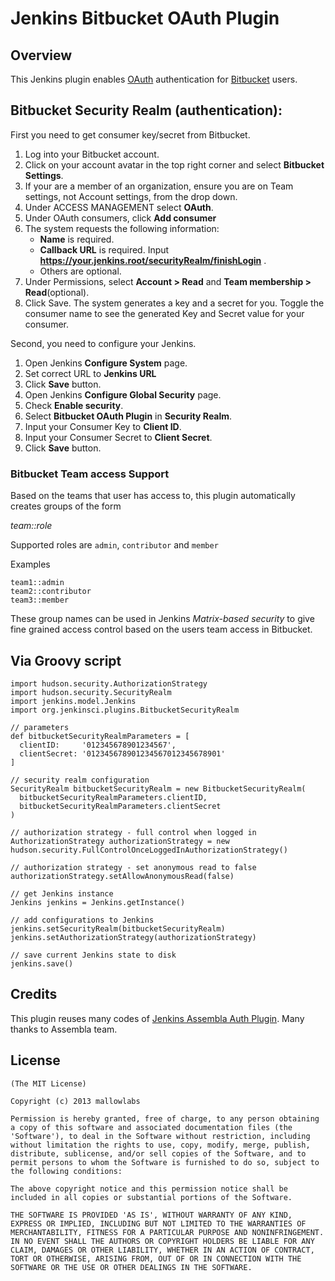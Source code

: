 Jenkins Bitbucket OAuth Plugin
============================

Overview
--------
This Jenkins plugin enables [OAuth](https://oauth.net) authentication for [Bitbucket](https://bitbucket.org) users.

Bitbucket Security Realm (authentication):
--------------------------------------------

First you need to get consumer key/secret from Bitbucket.

1. Log into your Bitbucket account.
2. Click on your account avatar in the top right corner and select **Bitbucket Settings**.
3. If your are a member of an organization, ensure you are on Team settings, not Account settings, from the drop down.
4. Under ACCESS MANAGEMENT select **OAuth**.
5. Under OAuth consumers, click **Add consumer**
6. The system requests the following information:
   * **Name** is required.
   * **Callback URL** is required. Input **https://your.jenkins.root/securityRealm/finishLogin** .
   * Others are optional.
7. Under Permissions, select **Account > Read** and **Team membership > Read**(optional).
8. Click Save.
The system generates a key and a secret for you.
Toggle the consumer name to see the generated Key and Secret value for your consumer.

Second, you need to configure your Jenkins.

1. Open Jenkins **Configure System** page.
2. Set correct URL to **Jenkins URL**
3. Click **Save** button.
4. Open Jenkins **Configure Global Security** page.
5. Check **Enable security**.
6. Select **Bitbucket OAuth Plugin** in **Security Realm**.
7. Input your Consumer Key to **Client ID**.
8. Input your Consumer Secret to **Client Secret**.
9. Click **Save** button.

### Bitbucket Team access Support
Based on the teams that user has access to, this plugin automatically creates groups of the form

_team::role_

Supported roles are `admin`, `contributor` and `member`

Examples
```
team1::admin
team2::contributor
team3::member
```

These group names can be used in Jenkins *Matrix-based security* to give fine grained access control based on the users team access in Bitbucket.

Via Groovy script
-----------------------------------
```
import hudson.security.AuthorizationStrategy
import hudson.security.SecurityRealm
import jenkins.model.Jenkins
import org.jenkinsci.plugins.BitbucketSecurityRealm

// parameters
def bitbucketSecurityRealmParameters = [
  clientID:     '012345678901234567',
  clientSecret: '012345678901234567012345678901'
]

// security realm configuration
SecurityRealm bitbucketSecurityRealm = new BitbucketSecurityRealm(
  bitbucketSecurityRealmParameters.clientID,
  bitbucketSecurityRealmParameters.clientSecret
)

// authorization strategy - full control when logged in
AuthorizationStrategy authorizationStrategy = new hudson.security.FullControlOnceLoggedInAuthorizationStrategy()

// authorization strategy - set anonymous read to false
authorizationStrategy.setAllowAnonymousRead(false)

// get Jenkins instance
Jenkins jenkins = Jenkins.getInstance()

// add configurations to Jenkins
jenkins.setSecurityRealm(bitbucketSecurityRealm)
jenkins.setAuthorizationStrategy(authorizationStrategy)

// save current Jenkins state to disk
jenkins.save()
```

Credits
-------
This plugin reuses many codes of [Jenkins Assembla Auth Plugin](https://wiki.jenkins-ci.org/display/JENKINS/Assembla+Auth+Plugin).
Many thanks to Assembla team.


License
-------

	(The MIT License)

	Copyright (c) 2013 mallowlabs

	Permission is hereby granted, free of charge, to any person obtaining
	a copy of this software and associated documentation files (the
	'Software'), to deal in the Software without restriction, including
	without limitation the rights to use, copy, modify, merge, publish,
	distribute, sublicense, and/or sell copies of the Software, and to
	permit persons to whom the Software is furnished to do so, subject to
	the following conditions:

	The above copyright notice and this permission notice shall be
	included in all copies or substantial portions of the Software.

	THE SOFTWARE IS PROVIDED 'AS IS', WITHOUT WARRANTY OF ANY KIND,
	EXPRESS OR IMPLIED, INCLUDING BUT NOT LIMITED TO THE WARRANTIES OF
	MERCHANTABILITY, FITNESS FOR A PARTICULAR PURPOSE AND NONINFRINGEMENT.
	IN NO EVENT SHALL THE AUTHORS OR COPYRIGHT HOLDERS BE LIABLE FOR ANY
	CLAIM, DAMAGES OR OTHER LIABILITY, WHETHER IN AN ACTION OF CONTRACT,
	TORT OR OTHERWISE, ARISING FROM, OUT OF OR IN CONNECTION WITH THE
	SOFTWARE OR THE USE OR OTHER DEALINGS IN THE SOFTWARE.
